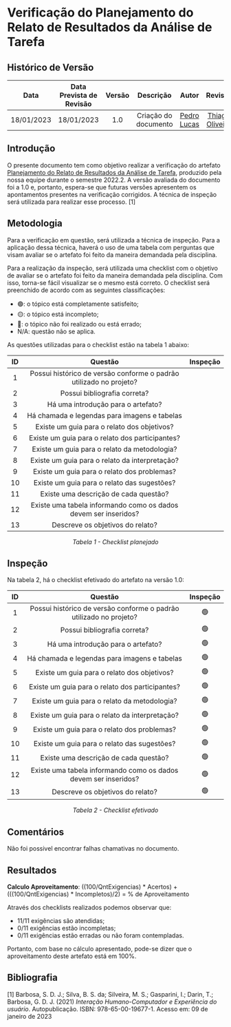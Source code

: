 # Verificação do Planejamento do Relato de Resultados da Análise de Tarefa
## <a>Histórico de Versão</a>
|    Data    | Data Prevista de Revisão | Versão |      Descrição       |                   Autor                    |         Revisor          |
| :--------: | :----------------------: | :----: | :------------------: | :----------------------------------------: | :----------------------: |
| 18/01/2023 |        18/01/2023        |  1.0   | Criação do documento | [Pedro Lucas](https://github.com/PedroLSF) | [Thiago Oliveira](https://github.com/Thiab394) |

## <a>Introdução</a>
O presente documento tem como objetivo realizar a verificação do artefato [Planejamento do Relato de Resultados da Análise de Tarefa](../../../../DesignAvaliacaoDesen/Nivel1/AnaliseDeTarefas/PlanejamentoResAnaliseTarefas.md), produzido pela nossa equipe durante o semestre 2022.2. A versão avaliada do documento foi a 1.0 e, portanto, espera-se que futuras versões apresentem os apontamentos presentes na verificação corrigidos. A técnica de inspeção será utilizada para realizar esse processo. [1]

## <a>Metodologia</a>
Para a verificação em questão, será utilizada a técnica de inspeção. Para a aplicação dessa técnica, haverá o uso de uma tabela com perguntas que visam avaliar se o artefato foi feito da maneira demandada pela disciplina.

Para a realização da inspeção, será utilizada uma checklist com o objetivo de avaliar se o artefato foi feito da maneira demandada pela disciplina. Com isso, torna-se fácil visualizar se o mesmo está correto. O checklist será preenchido de acordo com as seguintes classificações:

* 🟢: o tópico está completamente satisfeito;
* 🟡: o tópico está incompleto;
* 🔴: o tópico não foi realizado ou está errado;
* N/A: questão não se aplica.

As questões utilizadas para o checklist estão na tabela 1 abaixo:

<center>


|  ID   |                              Questão                               | Inspeção |
| :---: | :----------------------------------------------------------------: | :------: |
|   1   | Possui histórico de versão conforme o padrão utilizado no projeto? |          |
|   2   |                    Possui bibliografia correta?                    |          |
|   3   |                 Há uma introdução para o artefato?                 |          |
|   4   |            Há chamada e legendas para imagens e tabelas            |          |
|   5   |            Existe um guia para o relato dos objetivos?             |          |
|   6   |          Existe um guia para o relato dos participantes?           |          |
|   7   |            Existe um guia para o relato da metodologia?            |          |
|   8   |           Existe um guia para o relato da interpretação?           |          |
|   9   |            Existe um guia para o relato dos problemas?             |          |
|  10   |            Existe um guia para o relato das sugestões?             |          |
|  11   |            Existe uma descrição de cada questão?                   |          |
|  12   |  Existe uma tabela informando como os dados devem ser inseridos?   |          |
|  13   |            Descreve os objetivos do relato?                        |          |

  
*Tabela 1 - Checklist planejado*

</center>

## <a>Inspeção</a>

Na tabela 2, há o checklist efetivado do artefato na versão 1.0:

<center>

|  ID   |                              Questão                               | Inspeção |
| :---: | :----------------------------------------------------------------: | :------: |
|   1   | Possui histórico de versão conforme o padrão utilizado no projeto? |    🟢     |
|   2   |                    Possui bibliografia correta?                    |    🟢     |
|   3   |                 Há uma introdução para o artefato?                 |    🟢     |
|   4   |            Há chamada e legendas para imagens e tabelas            |    🟢     |
|   5   |            Existe um guia para o relato dos objetivos?             |    🟢     |
|   6   |          Existe um guia para o relato dos participantes?           |    🟢     |
|   7   |            Existe um guia para o relato da metodologia?            |    🟢     |
|   8   |           Existe um guia para o relato da interpretação?           |    🟢     |
|   9   |            Existe um guia para o relato dos problemas?             |    🟢     |
|  10   |            Existe um guia para o relato das sugestões?             |    🟢     |
|  11   |            Existe uma descrição de cada questão?             |    🟢     |
|  12   |            Existe uma tabela informando como os dados devem ser inseridos?            |    🟢     |
|  13   |            Descreve os objetivos do relato?             |    🟢     |
  

  
*Tabela 2 - Checklist efetivado*

</center>

## <a>Comentários</a>

Não foi possivel encontrar falhas chamativas no documento.

## <a>Resultados</a>
<a>**Calculo Aproveitamento**</a>: ((100/QntExigencias) * Acertos) + (((100/QntExigencias) * Incompletos)/2) = % de Aproveitamento

Através dos checklists realizados podemos observar que:

* 11/11 exigências são atendidas;
* 0/11 exigências estão incompletas;
* 0/11 exigências estão erradas ou não foram contempladas.

Portanto, com base no cálculo apresentado, pode-se dizer que o aproveitamento deste artefato está em 100%.

## <a>Bibliografia</a>

[1] Barbosa, S. D. J.; Silva, B. S. da; Silveira, M. S.; Gasparini, I.; Darin, T.; Barbosa, G. D. J. (2021) _Interação Humano-Computador e Experiência do usuário_. Autopublicação. ISBN: 978-65-00-19677-1. Acesso em: 09 de janeiro de 2023
